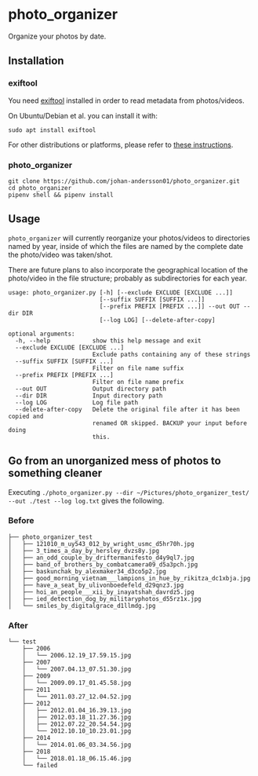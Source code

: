 # photo_organizer

Organize your photos by date.

## Installation

### exiftool

You need [exiftool](https://en.wikipedia.org/wiki/ExifTool) installed in order to read metadata from photos/videos.

On Ubuntu/Debian et al. you can install it with:

```
sudo apt install exiftool
```

For other distributions or platforms, please refer to [these instructions](https://web.mit.edu/jhawk/mnt/cgs/Image-ExifTool-6.99/html/install.html).

### photo_organizer

```
git clone https://github.com/johan-andersson01/photo_organizer.git
cd photo_organizer
pipenv shell && pipenv install
```

## Usage

`photo_organizer` will currently reorganize your photos/videos to directories named by year, inside  of which the files are named by the complete date the photo/video was taken/shot.

There are future plans to also incorporate the geographical location of the photo/video in the file structure; probably as subdirectories for each year.

```
usage: photo_organizer.py [-h] [--exclude EXCLUDE [EXCLUDE ...]]
                          [--suffix SUFFIX [SUFFIX ...]]
                          [--prefix PREFIX [PREFIX ...]] --out OUT --dir DIR
                          [--log LOG] [--delete-after-copy]

optional arguments:
  -h, --help            show this help message and exit
  --exclude EXCLUDE [EXCLUDE ...]
                        Exclude paths containing any of these strings
  --suffix SUFFIX [SUFFIX ...]
                        Filter on file name suffix
  --prefix PREFIX [PREFIX ...]
                        Filter on file name prefix
  --out OUT             Output directory path
  --dir DIR             Input directory path
  --log LOG             Log file path
  --delete-after-copy   Delete the original file after it has been copied and
                        renamed OR skipped. BACKUP your input before doing
                        this.
```

## Go from an unorganized mess of photos to something cleaner

Executing `./photo_organizer.py --dir ~/Pictures/photo_organizer_test/ --out ./test --log log.txt` gives the following.

### Before

```
├── photo_organizer_test
│   ├── 121010_m_uy543_012_by_wright_usmc_d5hr70h.jpg
│   ├── 3_times_a_day_by_hersley_dvzs8y.jpg
│   ├── an_odd_couple_by_driftermanifesto_d4y9ql7.jpg
│   ├── band_of_brothers_by_combatcamera09_d5a3pch.jpg
│   ├── baskunchak_by_alexmaker34_d3co5p2.jpg
│   ├── good_morning_vietnam___lampions_in_hue_by_rikitza_dc1xbja.jpg
│   ├── have_a_seat_by_ulivonboedefeld_d29qnz3.jpg
│   ├── hoi_an_people___xii_by_inayatshah_davrdz5.jpg
│   ├── ied_detection_dog_by_militaryphotos_d55rz1x.jpg
│   └── smiles_by_digitalgrace_d1llmdg.jpg
```

### After

```
└── test
    ├── 2006
    │   └── 2006.12.19_17.59.15.jpg
    ├── 2007
    │   └── 2007.04.13_07.51.30.jpg
    ├── 2009
    │   └── 2009.09.17_01.45.58.jpg
    ├── 2011
    │   └── 2011.03.27_12.04.52.jpg
    ├── 2012
    │   ├── 2012.01.04_16.39.13.jpg
    │   ├── 2012.03.18_11.27.36.jpg
    │   ├── 2012.07.22_20.54.54.jpg
    │   └── 2012.10.10_10.23.01.jpg
    ├── 2014
    │   └── 2014.01.06_03.34.56.jpg
    ├── 2018
    │   └── 2018.01.18_06.15.46.jpg
    └── failed
```
